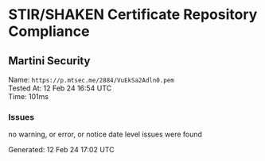 # STIR/SHAKEN Certificate Repository Compliance

## Martini Security

Name: `https://p.mtsec.me/2884/VuEkSa2Adln0.pem`\
Tested At: 12 Feb 24 16:54 UTC\
Time: 101ms

### Issues

no warning, or error, or notice date level issues were found

Generated: 12 Feb 24 17:02 UTC